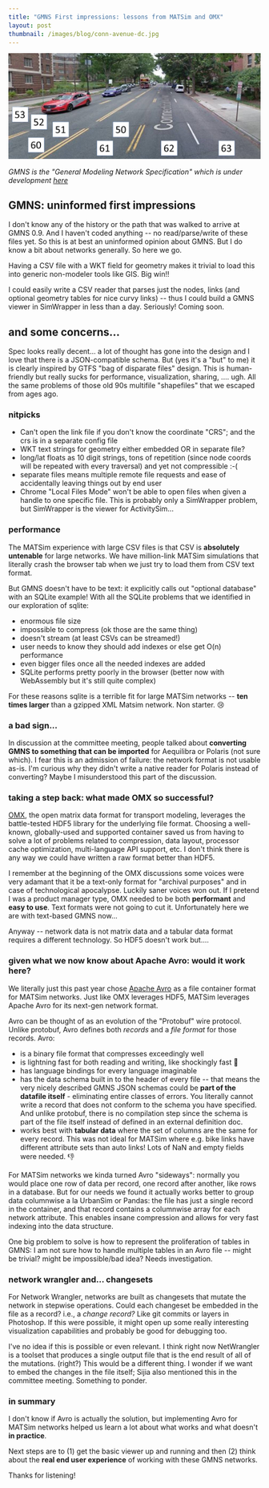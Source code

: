 ```yaml
---
title: "GMNS First impressions: lessons from MATSim and OMX"
layout: post
thumbnail: /images/blog/conn-avenue-dc.jpg
---
```


![Connecticut Avenue in Washington, DC](/images/blog/conn-avenue-dc.jpg)

_GMNS is the "General Modeling Network Specification" which is under development [here](https://github.com/zephyr-data-specs/GMNS)_


## GMNS: uninformed first impressions

I don't know any of the history or the path that was walked to arrive at GMNS 0.9. And I haven't coded anything -- no read/parse/write of these files yet. So this is at best an uninformed opinion about GMNS. But I do know a bit about networks generally. So here we go.

Having a CSV file with a WKT field for geometry makes it trivial to load this into generic non-modeler tools like GIS. Big win!!

I could easily write a CSV reader that parses just the nodes, links (and optional geometry tables for nice curvy links) -- thus I could build a GMNS viewer in SimWrapper in less than a day. Seriously! Coming soon.

## and some concerns...

Spec looks really decent... a lot of thought has gone into the design and I love that there is a JSON-compatible schema. But (yes it's a "but" to me) it is clearly inspired by GTFS "bag of disparate files" design. This is human-friendly but really sucks for performance, visualization, sharing, .... ugh. All the same problems of those old 90s multifile "shapefiles" that we escaped from ages ago.

### nitpicks

- Can't open the link file if you don't know the coordinate "CRS"; and the crs is in a separate config file
- WKT text strings for geometry either embedded OR in separate file?
- long/lat floats as 10 digit strings, tons of repetition (since node coords will be repeated with every traversal) and yet not compressible :-(
- separate files means multiple remote file requests and ease of accidentally leaving things out by end user
- Chrome "Local Files Mode" won't be able to open files when given a handle to one specific file. This is probably only a SimWrapper problem, but SimWrapper is the viewer for ActivitySim...

### performance

The MATSim experience with large CSV files is that CSV is **absolutely untenable** for large networks. We have million-link MATSim simulations that literally crash the browser tab when we just try to load them from CSV text format.

But GMNS doesn't have to be text: it explicitly calls out "optional database" with an SQLite example! With all the SQLite problems that we identified in our exploration of sqlite:

- enormous file size
- impossible to compress (ok those are the same thing)
- doesn't stream (at least CSVs can be streamed!)
- user needs to know they should add indexes or else get O(n) performance
- even bigger files once all the needed indexes are added
- SQLite performs pretty poorly in the browser (better now with WebAssembly but it's still quite complex)

For these reasons sqlite is a terrible fit for large MATSim networks -- **ten times larger** than a gzipped XML Matsim network. Non starter. 😢

### a bad sign...

In discussion at the committee meeting, people talked about **converting GMNS to something that can be imported** for Aequilibra or Polaris (not sure which). I fear this is an admission of failure: the network format is not usable as-is. I'm curious why they didn't write a native reader for Polaris instead of converting? Maybe I misunderstood this part of the discussion.

### taking a step back: what made OMX so successful?

[OMX](https://github.com/osPlanning/omx), the open matrix data format for transport modeling, leverages the battle-tested HDF5 library for the underlying file format. Choosing a well-known, globally-used and supported container saved us from having to solve a lot of problems related to compression, data layout, processor cache optimization, multi-language API support, etc. I don't think there is any way we could have written a raw format better than HDF5.

I remember at the beginning of the OMX discussions some voices were very adamant that it be a text-only format for "archival purposes" and in case of technological apocalypse. Luckily saner voices won out. If I pretend I was a product manager type, OMX needed to be both **performant** and **easy to use**. Text formats were not going to cut it. Unfortunately here we are with text-based GMNS now...

Anyway -- network data is not matrix data and a tabular data format requires a different technology. So HDF5 doesn't work but....

### given what we now know about Apache Avro: would it work here?

We literally just this past year chose [Apache Avro](https://avro.apache.org/docs/) as a file container format for MATSim networks. Just like OMX leverages HDF5, MATSim leverages Apache Avro for its next-gen network format.

Avro can be thought of as an evolution of the "Protobuf" wire protocol. Unlike protobuf, Avro defines both _records_ and a _file format_ for those records. Avro:

- is a binary file format that compresses exceedingly well
- is lightning fast for both reading and writing, like shockingly fast 🚀
- has language bindings for every language imaginable
- has the data schema built in to the header of every file -- that means the very nicely described GMNS JSON schemas could be **part of the datafile itself** - eliminating entire classes of errors. You literally cannot write a record that does not conform to the schema you have specified. And unlike protobuf, there is no compilation step since the schema is part of the file itself instead of defined in an external definition doc.
- works best with **tabular data** where the set of columns are the same for every record. This was not ideal for MATSim where e.g. bike links have different attribute sets than auto links! Lots of NaN and empty fields were needed. 👎

For MATSim networks we kinda turned Avro "sideways": normally you would place one row of data per record, one record after another, like rows in a database. But for our needs we found it actually works better to group data columnwise a la UrbanSim or Pandas: the file has just a single record in the container, and that record contains a columnwise array for each network attribute. This enables insane compression and allows for very fast indexing into the data structure.

One big problem to solve is how to represent the proliferation of tables in GMNS: I am not sure how to handle multiple tables in an Avro file -- might be trivial? might be impossible/bad idea? Needs investigation.

### network wrangler and... changesets

For Network Wrangler, networks are built as changesets that mutate the network in stepwise operations. Could each changeset be embedded in the file as a record? i.e., a *change record?* Like git commits or layers in Photoshop. If this were possible, it might open up some really interesting visualization capabilities and probably be good for debugging too.

I've no idea if this is possible or even relevant. I think right now NetWrangler is a toolset that produces a single output file that is the end result of all of the mutations. (right?) This would be a different thing. I wonder if we want to embed the changes in the file itself; Sijia also mentioned this in the committee meeting. Something to ponder.

### in summary

I don't know if Avro is actually the solution, but implementing Avro for MATSim networks helped us learn a lot about what works and what doesn't **in practice**.

Next steps are to (1) get the basic viewer up and running and then (2) think about the **real end user experience** of working with these GMNS networks.

Thanks for listening!

